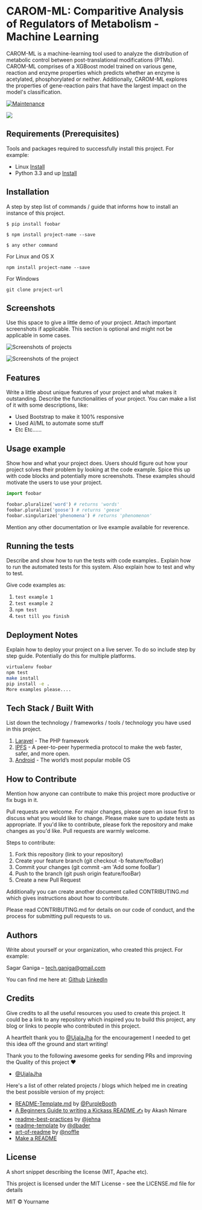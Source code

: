 # CAROM-ML: Comparitive Analysis of Regulators of Metabolism - Machine Learning
CAROM-ML is a machine-learning tool used to analyze the distribution of metabolic control between post-translational modifications (PTMs). CAROM-ML comprises of a XGBoost model trained on various gene, reaction and enzyme properties which predicts whether an enzyme is acetylated, phosphorylated or neither. Additionally, CAROM-ML explores the properties of gene-reaction pairs that have the largest impact on the model's classification.

[![Maintenance](https://img.shields.io/badge/Maintained%3F-yes-green.svg)](https://GitHub.com/Naereen/StrapDown.js/graphs/commit-activity)

![](https://github.com/kirksmi/CAROM/blob/main/caromLogo2.png)


## Requirements  (Prerequisites)
Tools and packages required to successfully install this project.
For example:
* Linux [Install](https://link-for-setup-guide)
* Python 3.3 and up [Install](https://link-for-setup-guide)

## Installation
A step by step list of commands / guide that informs how to install an instance of this project.

`$ pip install foobar`

`$ npm install project-name --save`

`$ any other command`

For Linux and OS X

`npm install project-name --save`

For Windows

`git clone project-url`

## Screenshots
Use this space to give a little demo of your project. Attach important screenshots if applicable. This section is optional and might not be applicable in some cases.

![Screenshots of projects](https://dradisframework.com/images/pro/screenshots/screenshot-62_small.png)

![Screenshots of the project](http://securityroots.com/blog/wp-content/uploads/2013/12/snowcrash-01.png)

## Features
Write a little about unique features of your project and what makes it outstanding. Describe the functionalities of your project. You can make a list of it with some descriptions, like:
* Used Bootstrap to make it 100% responsive
* Used AI/ML to automate some stuff
* Etc Etc......

## Usage example
Show how and what your project does. Users should figure out how your project solves their problem by looking at the code example. Spice this up with code blocks and potentially more screenshots. These examples should motivate the users to use your project.
```python
import foobar

foobar.pluralize('word') # returns 'words'
foobar.pluralize('goose') # returns 'geese'
foobar.singularize('phenomena') # returns 'phenomenon'
```

Mention any other documentation or live example available for reverence.

## Running the tests
Describe and show how to run the tests with code examples.. Explain how to run the automated tests for this system.  Also explain how to test and why to test.

Give code examples as:
1. `test example 1`
2. `test example 2`
3. `npm test`
4. `test till you finish`

## Deployment Notes
Explain how to deploy your project  on a live server. To do so include step by step guide. Potentially do this for multiple platforms.
```sh
virtualenv foobar
npm test
make install
pip install -e .
More examples please....
```

## Tech Stack / Built With
List down the technology / frameworks / tools / technology you have used in this project.
1. [Laravel](https://laravel.com/) - The PHP framework
2. [IPFS](https://ipfs.io/)  - A peer-to-peer hypermedia protocol to make the web faster, safer, and more open.
3. [Android](https://www.android.com/) - The world’s most popular mobile OS

## How to Contribute
Mention how anyone can contribute to make this project more productive or fix bugs in it.  

Pull requests are welcome. For major changes, please open an issue first to discuss what you would like to change. Please make sure to update tests as appropriate. If you'd like to contribute, please fork the repository and make changes as you'd like. Pull requests are warmly welcome.

Steps to contribute:
1. Fork this repository (link to your repository)
2. Create your feature branch (git checkout -b feature/fooBar)
3. Commit your changes (git commit -am 'Add some fooBar')
4. Push to the branch (git push origin feature/fooBar)
5. Create a new Pull Request

Additionally you can create another document called CONTRIBUTING.md which gives instructions about how to contribute.

Please read CONTRIBUTING.md for details on our code of conduct, and the process for submitting pull requests to us.

## Authors
Write about yourself or your organization, who created this project. For example:

Sagar Ganiga  – tech.ganiga@gmail.com

 You can find me here at:
[Github](https://github.com/SagarGaniga)
[LinkedIn](https://www.linkedin.com/in/sagar-ganiga/)

## Credits
Give credits to all the useful resources you used to create this project. It could be a link to any repository which inspired you to build this project, any blog or links to people who contributed in this project.

A heartfelt thank you to [@UjalaJha](https://github.com/UjalaJha) for the encouragement I needed to get this idea off the ground and start writing!

Thank you to the following awesome geeks for sending PRs and improving the Quality of this project ❤️
* [@UjalaJha](https://github.com/UjalaJha)

Here's a list of other related projects / blogs which helped me in creating the best possible version of my project:
* [README-Template.md](https://gist.github.com/PurpleBooth/109311bb0361f32d87a2) by [@PurpleBooth](https://gist.github.com/PurpleBooth)
* [A Beginners Guide to writing a Kickass README ✍](https://medium.com/@meakaakka/a-beginners-guide-to-writing-a-kickass-readme-7ac01da88ab3) by Akash Nimare
* [readme-best-practices](https://github.com/jehna/readme-best-practices) by [@jehna](https://github.com/jehna/)
* [readme-template](https://github.com/dbader/readme-template/blob/master/README.md) by [@dbader](https://github.com/dbader/)
* [art-of-readme](https://github.com/noffle/art-of-readme/blob/master/README.md) by [@noffle](https://github.com/noffle/)
* [Make a README](https://www.makeareadme.com/)

## License
A short snippet describing the license (MIT, Apache etc).

This project is licensed under the MIT License - see the LICENSE.md file for details

MIT © Yourname
